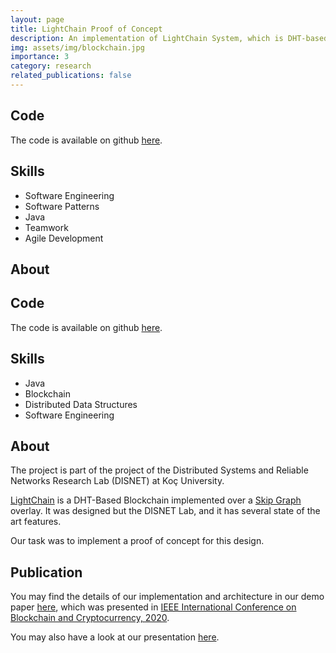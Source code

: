 ```yaml
---
layout: page
title: LightChain Proof of Concept
description: An implementation of LightChain System, which is DHT-based permission-less blockchain.
img: assets/img/blockchain.jpg
importance: 3
category: research
related_publications: false
---
```


## Code

The code is available on github [here](https://github.com/NazirNayal8/BrickingBad).

## Skills

* Software Engineering
* Software Patterns
* Java
* Teamwork
* Agile Development

## About

## Code

The code is available on github [here](https://github.com/yhassanzadeh13/lightchain-container).

## Skills

* Java
* Blockchain
* Distributed Data Structures
* Software Engineering

## About

The project is part of the project of the Distributed Systems and Reliable Networks Research Lab (DISNET) at Koç University.

[LightChain](https://arxiv.org/abs/1904.00375) is a DHT-Based Blockchain implemented over a
[Skip Graph](https://dl.acm.org/doi/10.1145/1290672.1290674) overlay. It was designed but the DISNET Lab, and it has several state of the art features.

Our task was to implement a proof of concept for this design.

## Publication

You may find the details of our implementation and architecture in our demo paper [here](http://arxiv.org/abs/2007.13203),
which was presented in [IEEE International Conference on Blockchain and Cryptocurrency, 2020](https://icbc2020.ieee-icbc.org/).

You may also have a look at our presentation [here](https://www.youtube.com/watch?v=P7ouoHgf82I&t=2s).
